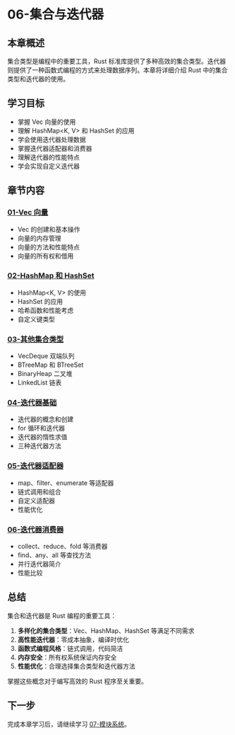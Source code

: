 # 06-集合与迭代器

## 本章概述

集合类型是编程中的重要工具，Rust 标准库提供了多种高效的集合类型。迭代器则提供了一种函数式编程的方式来处理数据序列。本章将详细介绍 Rust 中的集合类型和迭代器的使用。

## 学习目标

- 掌握 Vec<T> 向量的使用
- 理解 HashMap<K, V> 和 HashSet<T> 的应用
- 学会使用迭代器处理数据
- 掌握迭代器适配器和消费器
- 理解迭代器的性能特点
- 学会实现自定义迭代器

## 章节内容

### [01-Vec 向量](01-vectors.md)
- Vec<T> 的创建和基本操作
- 向量的内存管理
- 向量的方法和性能特点
- 向量的所有权和借用

### [02-HashMap 和 HashSet](02-hash-collections.md)
- HashMap<K, V> 的使用
- HashSet<T> 的应用
- 哈希函数和性能考虑
- 自定义键类型

### [03-其他集合类型](03-other-collections.md)
- VecDeque 双端队列
- BTreeMap 和 BTreeSet
- BinaryHeap 二叉堆
- LinkedList 链表

### [04-迭代器基础](04-iterator-basics.md)
- 迭代器的概念和创建
- for 循环和迭代器
- 迭代器的惰性求值
- 三种迭代器方法

### [05-迭代器适配器](05-iterator-adaptors.md)
- map、filter、enumerate 等适配器
- 链式调用和组合
- 自定义适配器
- 性能优化

### [06-迭代器消费器](06-iterator-consumers.md)
- collect、reduce、fold 等消费器
- find、any、all 等查找方法
- 并行迭代器简介
- 性能比较

## 总结

集合和迭代器是 Rust 编程的重要工具：

1. **多样化的集合类型**：Vec、HashMap、HashSet 等满足不同需求
2. **高性能迭代器**：零成本抽象，编译时优化
3. **函数式编程风格**：链式调用，代码简洁
4. **内存安全**：所有权系统保证内存安全
5. **性能优化**：合理选择集合类型和迭代器方法

掌握这些概念对于编写高效的 Rust 程序至关重要。

## 下一步

完成本章学习后，请继续学习 [07-模块系统](../07-模块系统/README.md)。